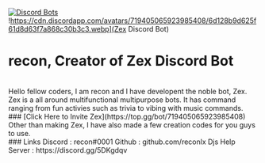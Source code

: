 [![Discord Bots](https://top.gg/api/widget/719405065923985408.svg)](https://top.gg/bot/719405065923985408) !https://cdn.discordapp.com/avatars/719405065923985408/6d128b9d625f61d8d63f7a868c30b3c3.webp](Zex Discord Bot)
<br />
# recon, Creator of Zex Discord Bot<br>
<br />
Hello fellow coders, I am recon and I have developent the noble bot, Zex. Zex is a all around multifunctional multipurpose bots. It has command ranging from fun activies such as trivia to vibing with music commands.<br>
### [Click Here to Invite Zex](https://top.gg/bot/719405065923985408)<br>
Other than making Zex, I have also made a few creation codes for you guys to use. 
<br />
### Links
Discord : recon#0001
Github : github.com/reconlx
Djs Help Server : https://discord.gg/5DKgdqv
<br />
